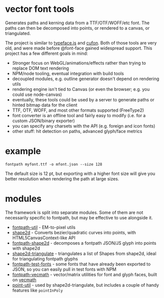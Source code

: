 # vector font tools

Generates paths and kerning data from a TTF/OTF/WOFF/etc font. The paths can then be decomposed into points, or rendered to a canvas, or triangulated.

The project is similar to [typeface.js](http://typeface.neocracy.org/) and [cufon](http://cufon.shoqolate.com/generate/). Both of those tools are very old, and were made before @font-face gained widespread support. This project has a few different goals in mind:

- Stronger focus on WebGL/animations/effects rather than trying to replace DOM text rendering
- NPM/node tooling, eventual integration with build tools
- decoupled modules, e.g. outline generator doesn't depend on rendering utils
- rendering engine isn't tied to Canvas (or even the browser; e.g. you could use node-canvas)
- eventually, these tools could be used by a server to generate paths or hinted bitmap data for the client
- TTF, OTF, WOFF, and most other formats supported (FreeType2)
- font converter is an offline tool and fairly easy to modify (i.e. for a custom JSON/binary exporter)
- you can specify any charsets with the API (e.g. foreign and icon fonts)
- other stuff: hit detection on paths, advanced glyph/face metrics

# example

```fontpath myfont.ttf -o mfont.json --size 128```

The default size is 12 pt, but exporting with a higher font size will give you better resolution when rendering the path at large sizes.

# modules

The framework is split into separate modules. Some of them are not necessarily specific to fontpath, but may be effective to use alongside it.

- [fontpath-util](https://github.com/mattdesl/fontpath-util) - EM-to-pixel utils
- [shape2d](https://github.com/mattdesl/shape2d) - Converts bezier/quadratic curves into points, with HTML5CanvasContext-like API
- [fontpath-shape2d](https://github.com/mattdesl/fontpath-shape2d) - decomposes a fontpath JSON/JS glyph into points with shape2d
- [shape2d-triangulate](https://github.com/mattdesl/shape2d-triangulate) - triangulates a list of Shapes from shape2d, ideal for triangulating fontpath glyphs
- [fontpath-test-fonts](https://github.com/mattdesl/fontpath-test-fonts) - some fonts that have already been exported to JSON, so you can easily pull in test fonts with NPM
- [fontpath-vecmath](https://github.com/mattdesl/fontpath-vecmath) - vector/matrix utilities for font and glyph faces, built on [vecmath](https://github.com/mattdesl/vecmath)
- [point-util](https://github.com/mattdesl/point-util) - used by shape2d-triangulate, but includes a couple of handy features like `pointInPoly`

